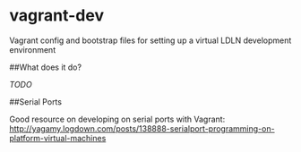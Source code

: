 # vagrant-dev

Vagrant config and bootstrap files for setting up a virtual LDLN development environment

##What does it do?

_TODO_

##Serial Ports

Good resource on developing on serial ports with Vagrant:
http://yagamy.logdown.com/posts/138888-serialport-programming-on-platform-virtual-machines